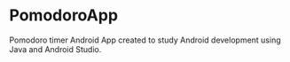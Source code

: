 # PomodoroApp
Pomodoro timer Android App created to study Android development using Java and Android Studio.
